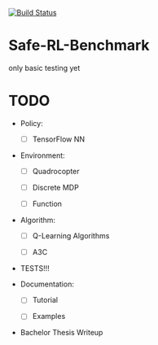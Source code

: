 [![Build Status](https://travis-ci.com/befelix/Safe-RL-Benchmark.svg?token=gAjgFLh7fGz27Y8XYV1g&branch=master)](https://travis-ci.com/befelix/Safe-RL-Benchmark)

# Safe-RL-Benchmark

only basic testing yet

# TODO

- Policy:
  - [ ] TensorFlow NN


- Environment:
  - [ ] Quadrocopter
  - [ ] Discrete MDP
  - [ ] Function


- Algorithm:
  - [ ] Q-Learning Algorithms
  - [ ] A3C


- TESTS!!!


- Documentation:
  - [ ] Tutorial
  - [ ] Examples


- Bachelor Thesis Writeup
